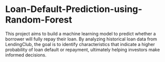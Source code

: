 # Loan-Default-Prediction-using-Random-Forest
This project aims to build a machine learning model to predict whether a borrower will fully repay their loan. By analyzing historical loan data from LendingClub, the goal is to identify characteristics that indicate a higher probability of loan default or repayment, ultimately helping investors make informed decisions.
